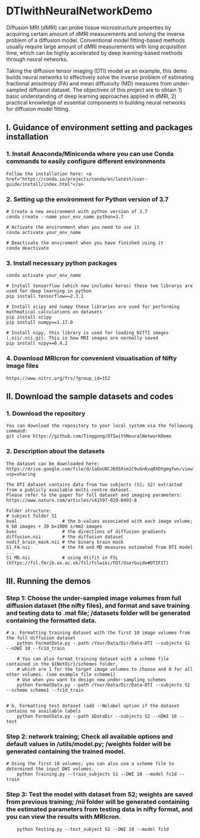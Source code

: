 # DTIwithNeuralNetworkDemo

Diffusion MRI (dMRI) can probe tissue microstructure properties by acquiring certain amount of dMRI measurements and solving the inverse problem of a diffusion model. Conventional model fitting-based methods usually require large amount of dMRI measurements with long acquisition time, which can be highly accelerated by deep learning-based methods through neural networks.

Taking the diffusion tensor imaging (DTI) model as an example, this demo builds neural networks to effectively solve the inverse problem of estimating fractional anisotropy (FA) and mean diffusivity (MD) measures from under-sampled diffusion dataset. The objectives of this project are to obtain 1) basic understanding of deep learning approaches applied in dMRI, 2) practical knowledge of essential components in building neural networks for diffusion model fitting.

## I. Guidance of environment setting and packages installation

### 1. Install Anaconda/Miniconda where you can use Conda commands to easily configure different environments

    Follow the installation here: <a href="https://conda.io/projects/conda/en/latest/user-guide/install/index.html"</a>

### 2. Setting up the environment for Python version of 3.7 

    # Create a new environment with python version of 3.7
    conda create --name your_env_name python=3.7   

    # Activate the environment when you need to use it
    conda activate your_env_name 
    
    # Deactivate the enviroment when you have finished using it   
    conda deactivate
 
### 3. Install necessary python packages
    
    conda activate your_env_name

    # Install tensorflow (which now includes keras) these two librarys are used for deep learning in python
    pip install tensorflow==2.3.1

    # Install scipy and numpy these libraries are used for performing mathmatical calculations on datasets 
    pip install scipy
    pip install numpy==1.17.0

    # Install nipy, this library is used for loading NIfTI images (.nii/.nii.gz). This is how MRI images are normally saved
    pip install nipy==0.4.2
    
### 4. Download MRIcron for convenient visualisation of Nifty image files

    https://www.nitrc.org/frs/?group_id=152

## II. Download the sample datasets and codes

### 1. Download the repository

    You can download the repository to your local system via the following command:
    git clone https://github.com/Tinggong/DTIwithNeuralNetworkDemo

### 2. Description about the datasets

    The dataset can be downloaded here: https://drive.google.com/file/d/1aDoU8CJ695Xsm1C9uGnKvq0XOtgmgfwn/view?usp=sharing  

    The DTI dataset contains data from two subjects (S1; S2) extracted from a publicly available multi-centre dataset. 
    Please refer to the paper for full dataset and imaging parameters: https://www.nature.com/articles/s41597-020-0493-8

    Folder structure:
    # subject folder S1 
    bval                 # the b-values associated with each image volume; 6 b0 images + 30 b=1000 s/mm2 images
    bvec                 # the directions of diffusion gradients
    diffusion.nii        # the diffusion dataset
    nodif_brain_mask.nii # the binary brain mask
    S1_FA.nii            # the FA and MD measures estimated from DTI model ...
    S1_MD.nii            # using dtifit in FSL (https://fsl.fmrib.ox.ac.uk/fsl/fslwiki/FDT/UserGuide#DTIFIT)

## III. Running the demos

### Step 1: Choose the under-sampled image volumes from full diffusion dataset (the nifty files), and format and save training and testing data to .mat file; /datasets folder will be generated containing the formatted data.

    # a. Formatting training dataset with the first 10 image volumes from the full diffusion dataset
        python FormatData.py --path /Your/Data/Dir/Data-DTI --subjects S1 --nDWI 10 --fc1d_train 
  
        # You can also format training dataset with a scheme file contained in the ${NetDir}/schemes folder, 
        # which are 1 for the target image volumes to choose and 0 for all other volumes. (see example file scheme1)
        # Use when you want to design new under-sampling schemes
        python FormatData.py --path /Your/Data/Dir/Data-DTI --subjects S1 --scheme scheme1 --fc1d_train 


    # b. Formatting test dataset (add --Nolabel option if the dataset contains no available labels
        python FormatData.py --path $DataDir --subjects S2 --nDWI 10 --test

### Step 2: network training; Check all available options and default values in /utils/model.py; /weights folder will be generated containing the trained model.

    # Using the first 10 volumes; you can also use a scheme file to determined the input DWI volumes. 
        python Training.py --train_subjects S1 --DWI 10 --model fc1d --train 

### Step 3: Test the model with dataset from S2; weights are saved from previous training; /nii folder will be generated containing the estimated parameters from testing data in nifty format, and you can view the results with MRIcron.

        python Testing.py --test_subject S2 --DWI 10 --model fc1d
